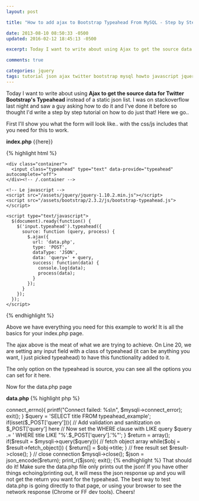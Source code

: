 ```yaml
---
layout: post

title: "How to add ajax to Bootstrap Typeahead From MySQL - Step by Step"

date: 2013-08-10 08:50:33 -0500
updated: 2016-02-12 18:45:13 -0500

excerpt: Today I want to write about using Ajax to get the source data for Twitter Bootstrap's Typeahead

comments: true

categories: jquery
tags: tutorial json ajax twitter bootstrap mysql howto javascript jquery
---
```

Today I want to write about using **Ajax to get the source data for Twitter Bootstrap's Typeahead** instead of a static json list. I was on stackoverflow last night and saw a guy asking how to do it and I've done it before so thought I'd write a step by step tutorial on how to do just that! Here we go..

First I'll show you what the form will look like.. with the css/js includes that you need for this to work.

**index.php**
&#123;&#123;here&#125;&#125;

{% highlight html %}
<!DOCTYPE html>
<html lang="en">
  <head>
    <link href="/assets/bootstrap/2.3.2/css/bootstrap.min.css" rel="stylesheet">
    <link href="/assets/bootstrap/2.3.2/css/bootstrap-responsive.min.css" rel="stylesheet">
  </head>
  <body>

    <div class="container">
      <input class="typeahead" type="text" data-provide="typeahead" autocomplete="off">
    </div><!-- /.container -->

    <!-- Le javascript -->
    <script src="/assets/jquery/jquery-1.10.2.min.js"></script>
    <script src="/assets/bootstrap/2.3.2/js/bootstrap-typeahead.js"></script>

    <script type="text/javascript">
      $(document).ready(function() {
        $('input.typeahead').typeahead({
          source: function (query, process) {
            $.ajax({
              url: 'data.php',
              type: 'POST',
              dataType: 'JSON',
              data: 'query=' + query,
              success: function(data) {
                console.log(data);
                process(data);
              }
            });
          }
        });
      });
    </script>

  </body>
</html>
{% endhighlight %}

Above we have everything you need for this example to work! It is all the basics for your index.php page.

The ajax above is the meat of what we are trying to achieve. On Line 20, we are setting any input field with a class of typeahead (it can be anything you want, I just picked typeahead) to have this functionality added to it.

The only option on the typeahead is source, you can see all the options you can set for it here.

Now for the data.php page

**data.php**
{% highlight php %}
  <?php
  $mysqli = new mysqli("localhost", "root", "root", "sandbox");

  // check connection
  if ($mysqli->connect_errno){
    printf("Connect failed: %s\n", $mysqli->connect_error);
    exit();
  }

  $query = 'SELECT title FROM typeahead_example';

  if(isset($_POST['query'])){
    // Add validation and sanitization on $_POST['query'] here

    // Now set the WHERE clause with LIKE query
    $query .= ' WHERE title LIKE "%'.$_POST['query'].'%"';
  }

  $return = array();

  if($result = $mysqli->query($query)){
    // fetch object array
    while($obj = $result->fetch_object()) {
      $return[] = $obj->title;
    }

    // free result set
    $result->close();
  }

  // close connection
  $mysqli->close();

  $json = json_encode($return);
  print_r($json);
  exit();

{% endhighlight %}

That should do it! Make sure the data.php file only prints out the json! If you have other things echoing/printing out, it will mess the json response up and you will not get the return you want for the typeahead.

The best way to test data.php is going directly to that page, or using your browser to see the network response (Chrome or FF dev tools). Cheers!
